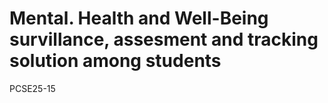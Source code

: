 # Mental. Health and Well-Being survillance, assesment and tracking solution among students

PCSE25-15
